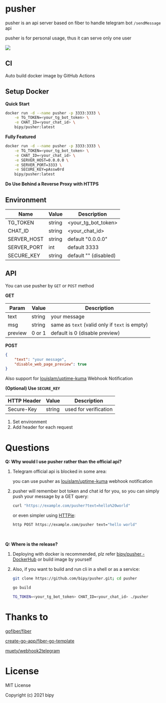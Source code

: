 # pusher

pusher is an api server based on fiber to handle telegram bot `/sendMessage` api

pusher is for personal usage, thus it can serve only one user

![](https://goreportcard.com/badge/github.com/bipy/pusher)

## CI

Auto build docker image by GitHub Actions

## Setup Docker

**Quick Start**

```bash
docker run -d --name pusher -p 3333:3333 \
	-e TG_TOKEN=<your_tg_bot_token> \
	-e CHAT_ID=<your_chat_id> \
	bipy/pusher:latest
```

**Fully Featured**

```bash
docker run -d --name pusher -p 3333:3333 \
	-e TG_TOKEN=<your_tg_bot_token> \
	-e CHAT_ID=<your_chat_id> \
	-e SERVER_HOST=0.0.0.0 \
	-e SERVER_PORT=3333 \
	-e SECURE_KEY=pAssw0rd
	bipy/pusher:latest
```

**Do Use Behind a Reverse Proxy with HTTPS**

## Environment

| Name        | Value  | Description           |
| ----------- | ------ | --------------------- |
| TG_TOKEN    | string | <your_tg_bot_token>   |
| CHAT_ID     | string | <your_chat_id>        |
| SERVER_HOST | string | default "0.0.0.0"     |
| SERVER_PORT | int    | default 3333          |
| SECURE_KEY  | string | default "" (disabled) |

## API

You can use pusher by `GET` or `POST` method

**GET**

| Param   | Value  | Description                                    |
| ------- | ------ | ---------------------------------------------- |
| text    | string | your message                                   |
| msg     | string | same as `text` (valid only if `text` is empty) |
| preview | 0 or 1 | default is 0 (disable preview)                 |



**POST**

```json
{
    "text": "your message",
    "disable_web_page_preview": true
}
```

Also support for [louislam/uptime-kuma](https://github.com/louislam/uptime-kuma) Webhook Notification



**(Optional) Use `SECURE_KEY`**

| HTTP Header | Value  | Description           |
| ----------- | ------ | --------------------- |
| Secure-Key  | string | used for verification |

1. Set environment 
2. Add header for each request



# Questions

**Q: Why would I use pusher rather than the official api?**

1. Telegram official api is blocked in some area:

    you can use pusher as [louislam/uptime-kuma](https://github.com/louislam/uptime-kuma) webhook notification

2. pusher will remember bot token and chat id for you, so you can simply push your message by a GET query:

    ```bash
    curl "https://example.com/pusher?text=hello%20world"
    ```
    
    or even simpler using [HTTPie](https://github.com/httpie/httpie):
    
    ```bash
    http POST https://example.com/pusher text="hello world"

​		

**Q: Where is the release?**

1. Deploying with docker is recommended, plz refer [bipy/pusher - DockerHub](https://hub.docker.com/r/bipy/pusher) or build image by yourself

2. Also, if you want to build and run cli in a shell or as a service:

    ```bash
    git clone https://github.com/bipy/pusher.git; cd pusher
    
    go build
    
    TG_TOKEN=<your_tg_bot_token> CHAT_ID=<your_chat_id> ./pusher
    ```

# Thanks to

[gofiber/fiber](https://github.com/gofiber/fiber)

[create-go-app/fiber-go-template](https://github.com/create-go-app/fiber-go-template)

[muety/webhook2telegram](https://github.com/muety/webhook2telegram)

# License

MIT License

Copyright (c) 2021 bipy